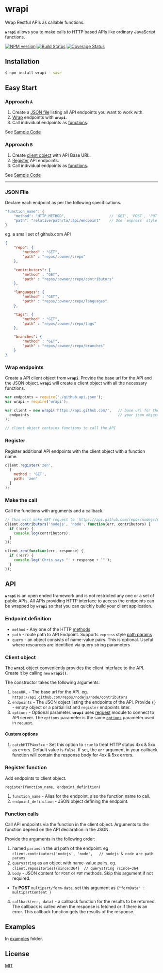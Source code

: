 wrapi
=====
Wrap Restful APIs as callable functions.

**`wrapi`** allows you to make calls to HTTP based APIs like ordinary JavaScript functions.

[![NPM version](https://img.shields.io/npm/v/wrapi.svg?style=flat)](https://www.npmjs.org/package/wrapi)
[![Build Status](https://img.shields.io/travis/palanik/wrapi.svg?style=flat)](https://travis-ci.org/palanik/wrapi)
[![Coverage Status](https://coveralls.io/repos/palanik/wrapi/badge.svg?service=github)](https://coveralls.io/github/palanik/wrapi)

## Installation

```sh
$ npm install wrapi --save
```

## Easy Start

### Approach `A`
1. Create a [JSON file](#json-file) listing all API endpoints you want to work with.
2. [Wrap](#wrap-endpoints) endpoints with **`wrapi`**.
3. Call individual endpoints as [functions](#make-the-call).

See [Sample Code](examples/github/sample1.js)

### Approach `B`
1. Create [client object](#client-object) with API Base URL.
2. [Register](#register) API endpoints.
3. Call individual endpoints as [functions](#make-the-call).

See [Sample Code](examples/github/sample2.js)

------

### JSON File
Declare each endpoint as per the following specifications.

```js
"function_name": {
	"method": "HTTP_METHOD",					// 'GET', 'POST', 'PUT', 'PATCH' or 'DELETE'
	"path": "relative/path/to/:api/endpoint"	// Use `express` style path params
}
```

eg. a small set of github.com API
```json
{
	"repo": {
		"method" : "GET",
		"path" : "repos/:owner/:repo"
	},

	"contributors": {
		"method" : "GET",
		"path" : "repos/:owner/:repo/contributors"
	},

	"languages": {
		"method" : "GET",
		"path" : "repos/:owner/:repo/languages"
	},

	"tags": {
		"method" : "GET",
		"path" : "repos/:owner/:repo/tags"
	},

	"branches": {
		"method" : "GET",
		"path" : "repos/:owner/:repo/branches"
	}
}
```

### Wrap endpoints
Create a API client object from **`wrapi`**. Provide the base url for the API and the JSON object.
**`wrapi`** will create a client object with all the necessary functions.

```js
var endpoints = require('./github.api.json');
var wrapi = require('wrapi');

var client = new wrapi('https://api.github.com/',	// base url for the API
  endpoints 										// your json object
);

// client object contains functions to call the API
```

### Register
Register additional API endpoints with the client object with a function name.

```js
client.register('zen', 
  {
    method : 'GET',
    path: 'zen'
  }
);
```

### Make the call
Call the functions with arguments and a callback.

```js
// This will make GET request to 'https://api.github.com/repos/nodejs/node/contributors'
client.contributors('nodejs', 'node', function(err, contributors) {
  if (!err) {
  	console.log(contributors);
  }
});

client.zen(function(err, response) {
  if (!err) {
    console.log('Chris says "' + response + '"');
  }
});

```

## API

**`wrapi`** is an open ended framework and is not restricted any one or a set of public APIs. All APIs providing HTTP interface to access the endpoints can be wrapped by **`wrapi`** so that you can quickly build your client application.

### Endpoint definition

* `method` - Any one of the HTTP [methods](https://www.w3.org/Protocols/rfc2616/rfc2616-sec9.html)
* `path` - route path to API Endpoint. Supports `express` style [path params](http://expressjs.com/en/4x/api.html#req.params)
* `query` - an object consists of name-value pairs. This is optional. Useful where resources are identified via query string parameters


### Client object

The **`wrapi`** object conveniently provides the client interface to the API. Create it by calling `new` **`wrapi()`**.

The constructor takes the following arguments:

1. `baseURL` - The base url for the API. eg. `https://api.github.com/repos/nodejs/node/contributors`
2. `endpoints` - The JSON object listing the endpoints of the API. Provide `{}` - empty object or a partial list and `register` endpoints later.
3. `options` - Optional parameter. **`wrapi`** uses [request](https://www.npmjs.com/package/request) module to connect to API server. The `options` parameter is the same [`options`](https://www.npmjs.com/package/request#requestoptions-callback) parameter used in `request`.

#### Custom options
1. `catchHTTP4xx5xx` - Set this option to `true` to treat HTTP status 4xx & 5xx as errors. Default value is `false`. If set, the `err` argument in your callback function will contain the response body for 4xx & 5xx errors.

### Register function

Add endpoints to client object.
```
register(function_name, endpoint_definition)
```

1. `function_name` - Alias for the endpoint, also the function name to call.
2. `endpoint_definition` - JSON object defining the endpoint.


### Function calls

Call API endpoints via the function in the client object.  Arguments to the function depend on the API declaration in the JSON. 

Provide the arguments in the following order:

1. named `params` in the url path of the endpoint. eg. `client.contributors('nodejs', 'node',   // nodejs & node are path params`
2. `querystring` as an object with name-value pairs. eg. `client.repositories({since:364}  // querystring ?since=364`
3. `body` - JSON content for  `POST` or `PUT` methods. Skip this argument if not required.
  * To **POST** `multipart/form-data`, set this argument as `{"formData" : multipartContent }`
4. `callback(err, data)` - a callback function for the results to be returned. The callback is called when the response is fetched or if there is an error. This callback function gets the results of the response.

## Examples

  In [examples](examples) folder.

## License

  [MIT](LICENSE)
